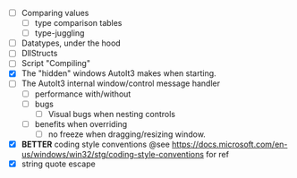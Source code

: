* [ ] Comparing values
  * [ ] type comparison tables
  * [ ] type-juggling
* [ ] Datatypes, under the hood
* [ ] DllStructs
* [ ] Script "Compiling"
* [x] The "hidden" windows AutoIt3 makes when starting.
* [ ] The AutoIt3 internal window/control message handler
  * [ ] performance with/without
  * [ ] bugs
    * [ ] Visual bugs when nesting controls
  * [ ] benefits when overriding
    * [ ] no freeze when dragging/resizing window.
* [x] __BETTER__ coding style conventions @see https://docs.microsoft.com/en-us/windows/win32/stg/coding-style-conventions for ref
* [x] string quote escape
